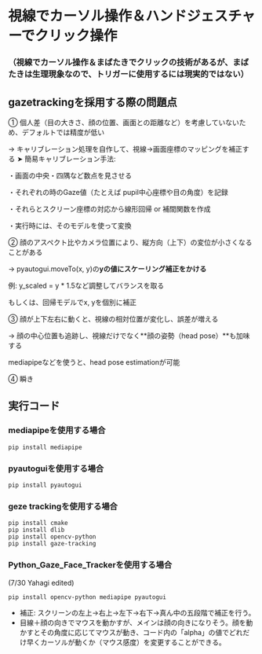 # 視線でカーソル操作＆ハンドジェスチャーでクリック操作
### （視線でカーソル操作＆まばたきでクリックの技術があるが、まばたきは生理現象なので、トリガーに使用するには現実的ではない）

## gazetrackingを採用する際の問題点
① 個人差（目の大きさ、顔の位置、画面との距離など）を考慮していないため、デフォルトでは精度が低い

-> キャリブレーション処理を自作して、視線→画面座標のマッピングを補正する
➤ 簡易キャリブレーション手法:

・画面の中央・四隅など数点を見させる

・それぞれの時のGaze値（たとえば pupil中心座標や目の角度）を記録

・それらとスクリーン座標の対応から線形回帰 or 補間関数を作成

・実行時には、そのモデルを使って変換


② 顔のアスペクト比やカメラ位置により、縦方向（上下）の変位が小さくなることがある

-> pyautogui.moveTo(x, y)の**yの値にスケーリング補正をかける**

例: y_scaled = y * 1.5など調整してバランスを取る

もしくは、回帰モデルでx, yを個別に補正 


③ 顔が上下左右に動くと、視線の相対位置が変化し、誤差が増える

-> 顔の中心位置も追跡し、視線だけでなく**顔の姿勢（head pose）**も加味する

mediapipeなどを使うと、head pose estimationが可能

④ 瞬き

## 実行コード

### mediapipeを使用する場合
~~~bash!
pip install mediapipe
~~~

### pyautoguiを使用する場合
~~~bash!
pip install pyautogui
~~~

### geze trackingを使用する場合
~~~bash!
pip install cmake
pip install dlib
pip install opencv-python
pip install gaze-tracking
~~~

### Python_Gaze_Face_Trackerを使用する場合
(7/30 Yahagi edited)
~~~bash!
pip install opencv-python mediapipe pyautogui
~~~

* 補正:  スクリーンの左上->右上->左下->右下->真ん中の五段階で補正を行う。
* 目線＋顔の向きでマウスを動かすが、メインは顔の向きになりそう。顔を動かすとその角度に応じてマウスが動き、コード内の「alpha」の値でどれだけ早くカーソルが動くか（マウス感度）を変更することができる。
